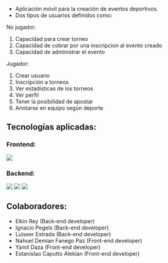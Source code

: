 
- Aplicación móvil para la creación de eventos deportivos.
- Dos tipos de usuarios definidos como:

No jugador:
1. Capacidad para crear torneo
2. Capacidad de cobrar por una inscripcion al evento creado
3. Capacidad de administrar el evento

Jugador: 
1. Crear usuario
2. Inscripción a torneos
3. Ver estadísticas de los torneos 
4. Ver perfil
5. Tener la posibilidad de apostar
6. Anotarse en equipo según deporte


## Tecnologías aplicadas:

### Frontend:
![](https://encrypted-tbn0.gstatic.com/images?q=tbn:ANd9GcTtdTvLrGCErAzwhqYo7sNWS5duYJXQq2vZe75fa2uZg4YaaO1XLffRVm4FY7MmTefENKk&usqp=CAU)

### Backend:
![](https://miro.medium.com/max/365/1*Jr3NFSKTfQWRUyjblBSKeg.png)
![](https://encrypted-tbn0.gstatic.com/images?q=tbn:ANd9GcQeat0hUM9FLToo0Km9n1yzZyrm2Ok8UZgu0MizAq_nx8SE51IeS5dDEAYo2d-xdQ0kBBI&usqp=CAU)
![](https://encrypted-tbn0.gstatic.com/images?q=tbn:ANd9GcTWQrRvY4xveXSvqByCyeYmVeeadGe-N_bBOXzwZd9yBpZ-R4TjrmDbjI94jojIVwDNpDs&usqp=CAU)

## Colaboradores:

- Elkin Rey (Back-end developer)
- Ignacio Pegels (Back-end developer)
- Luiseer Estrada (Back-end developer)
- Nahuel Demian Fanego Paz (Front-end developer)
- Yamil Daza (Front-end developer)
- Estanislao Caputto Alekian (Front-end developer)
